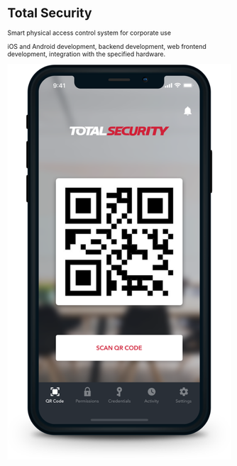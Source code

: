 # Total Security

Smart physical access control system for corporate use

iOS and Android development, backend development, web frontend development, integration with the specified hardware.

![](../.gitbook/assets/image%20%282%29.png)

